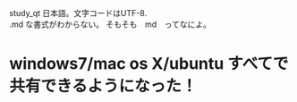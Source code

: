 study_qt
日本語。文字コードはUTF-8.	
.md な書式がわからない。
そもそも　md　ってなによ。

windows7/mac os X/ubuntu すべてで共有できるようになった！
========
